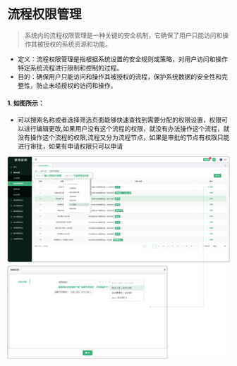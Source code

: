 # 流程权限管理

> 系统内的流程权限管理是一种关键的安全机制，它确保了用户只能访问和操作其被授权的系统资源和功能。
* 定义：流程权限管理是指根据系统设置的安全规则或策略，对用户访问和操作特定系统流程进行限制和控制的过程。
*  目的：确保用户只能访问和操作其被授权的流程，保护系统数据的安全性和完整性，防止未经授权的访问和操作。

#### 1. 如图所示：
* 可以搜索名称或者选择筛选页面能够快速查找到需要分配的权限设置，权限可以进行编辑更改,如果用户没有这个流程的权限，就没有办法操作这个流程，就没有操作这个流程的权限,流程又分为流程节点，如果是审批的节点有权限只能进行审批，如果有申请权限只可以申请


![如图所示](../file/lcqxgl.png)
